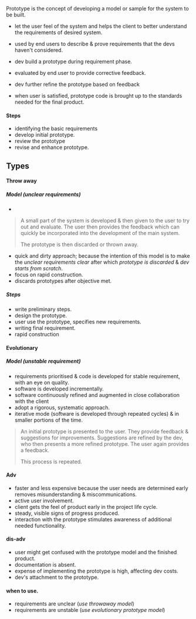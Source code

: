 Prototype is the concept of developing a model or sample for the system to be built. 

- let the user feel of the system and helps the client to better understand the requirements of desired system. 


- used by end users to describe & prove requirements that the devs haven't considered. 
- dev build a prototype during requirement phase. 
- evaluated by end user to provide corrective feedback. 
- dev further refine the prototype based on feedback 
- when user is satisfied, prototype code is brought up to the standards needed for the final product. 

#### Steps 
- identifying the basic requirements 
- develop initial prototype. 
- review the prototype
- revise and enhance prototype. 


## Types 
#### Throw away
##### Model  (unclear requirements)
- 

> A small part of the system is developed & then given to the user to try out and evaluate. The user then provides the feedback which can quickly be incorporated into the development of the main system.
> 
> The prototype is then discarded or thrown away. 

- quick and dirty approach; because the intention of this model is to make the *unclear requirements clear* after which *prototype is discarded* & *dev starts from scratch*. 
- focus on rapid construction. 
- discards prototypes after objective met. 

##### Steps 
- write preliminary steps. 
- design the prototype. 
- user use the prototype, specifies new requirements. 
- writing final requirement. 
- rapid construction 
#### Evolutionary 

##### Model (unstable requirement)
- requirements prioritised & code is developed for stable requirement, with an eye on quality. 
- software is developed incrementally. 
- software continuously refined and augmented in close collaboration with the client
- adopt a rigorous, systematic approach. 
- iterative mode (software is developed through repeated cycles) & in smaller portions of the time. 

> An initial prototype is presented to the user. They provide feedback & suggestions for improvements. Suggestions are refined by the dev, who then presents a more refined prototype. The user again provides a feedback. 
> 
> This process is repeated. 
#### Adv 

- faster and less expensive because the user needs are determined early removes misunderstanding & miscommunications. 
- active user involvement. 
- client gets the feel of product early in the project life cycle. 
- steady, visible signs of progress produced. 
- interaction with the prototype stimulates awareness of additional needed functionality. 


#### dis-adv
- user might get confused with the prototype model and the finished product. 
- documentation is absent. 
- expense of implementing the prototype is high, affecting dev costs. 
- dev's attachment to the prototype. 

#### when to use. 
- requirements are unclear (*use throwaway model*)
- requirements are unstable (*use evolutionary prototype model*)